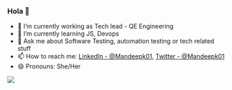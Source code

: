 ### Hola 👋

- 🔭 I’m currently working as Tech lead - QE Engineering
- 🌱 I’m currently learning JS, Devops
- 💬 Ask me about Software Testing, automation testing or tech related stuff
- 📫 How to reach me: [LinkedIn - @Mandeepk01](https://www.linkedin.com/in/mandeepk01/), 
[Twitter - @Mandeepk01](https://twitter.com/Mandeepk01)
- 😄 Pronouns: She/Her

<img src= "https://github-readme-stats.vercel.app/api?username=Mandeepk01&&show_icons=true&title_color=ffffff&icon_color=bb2acf&text_color=daf7dc&bg_color=151515">

